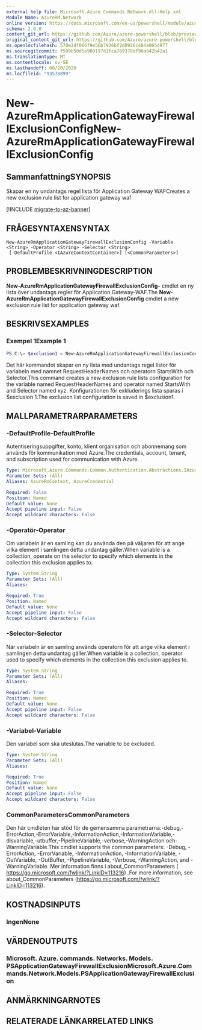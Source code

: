 ```yaml
---
external help file: Microsoft.Azure.Commands.Network.dll-Help.xml
Module Name: AzureRM.Network
online version: https://docs.microsoft.com/en-us/powershell/module/azurerm.network/new-azurermapplicationgatewayfirewallexclusionconfig
schema: 2.0.0
content_git_url: https://github.com/Azure/azure-powershell/blob/preview/src/ResourceManager/Network/Commands.Network/help/New-AzureRmApplicationGatewayFirewallExclusionConfig.md
original_content_git_url: https://github.com/Azure/azure-powershell/blob/preview/src/ResourceManager/Network/Commands.Network/help/New-AzureRmApplicationGatewayFirewallExclusionConfig.md
ms.openlocfilehash: 570e2df066f9e56b7926bf2d0926c484a0654977
ms.sourcegitcommit: f599b50d5e980197d1fca769378df90a842b42a1
ms.translationtype: MT
ms.contentlocale: sv-SE
ms.lasthandoff: 08/20/2020
ms.locfileid: "93578899"
---
```

# <span data-ttu-id="f135d-101">New-AzureRmApplicationGatewayFirewallExclusionConfig</span><span class="sxs-lookup"><span data-stu-id="f135d-101">New-AzureRmApplicationGatewayFirewallExclusionConfig</span></span>

## <span data-ttu-id="f135d-102">Sammanfattning</span><span class="sxs-lookup"><span data-stu-id="f135d-102">SYNOPSIS</span></span>
<span data-ttu-id="f135d-103">Skapar en ny undantags regel lista för Application Gateway WAF</span><span class="sxs-lookup"><span data-stu-id="f135d-103">Creates a new exclusion rule list for application gateway waf</span></span>

[!INCLUDE [migrate-to-az-banner](../../includes/migrate-to-az-banner.md)]

## <span data-ttu-id="f135d-104">FRÅGESYNTAXEN</span><span class="sxs-lookup"><span data-stu-id="f135d-104">SYNTAX</span></span>

```
New-AzureRmApplicationGatewayFirewallExclusionConfig -Variable <String> -Operator <String> -Selector <String>
 [-DefaultProfile <IAzureContextContainer>] [<CommonParameters>]
```

## <span data-ttu-id="f135d-105">PROBLEMBESKRIVNING</span><span class="sxs-lookup"><span data-stu-id="f135d-105">DESCRIPTION</span></span>
<span data-ttu-id="f135d-106">**New-AzureRmApplicationGatewayFirewallExclusionConfig-** cmdlet en ny lista över undantags regler för Application Gateway-WAF.</span><span class="sxs-lookup"><span data-stu-id="f135d-106">The **New-AzureRmApplicationGatewayFirewallExclusionConfig** cmdlet a new exclusion rule list for application gateway waf.</span></span>

## <span data-ttu-id="f135d-107">BESKRIVS</span><span class="sxs-lookup"><span data-stu-id="f135d-107">EXAMPLES</span></span>

### <span data-ttu-id="f135d-108">Exempel 1</span><span class="sxs-lookup"><span data-stu-id="f135d-108">Example 1</span></span>
```powershell
PS C:\> $exclusion1 = New-AzureRmApplicationGatewayFirewallExclusionConfig -Variable "RequestHeaderNames" -Operator "StartsWith" -Selector "xyz"
```

<span data-ttu-id="f135d-109">Det här kommandot skapar en ny lista med undantags regel listor för variabeln med namnet RequestHeaderNames och operatorn StartsWith och Selector.</span><span class="sxs-lookup"><span data-stu-id="f135d-109">This command creates a new exclusion rule lists configuration for the variable named RequestHeaderNames and operator named StartsWith and Selector named xyz.</span></span> <span data-ttu-id="f135d-110">Konfigurationen för exkluderings lista sparas i $exclusion 1.</span><span class="sxs-lookup"><span data-stu-id="f135d-110">The exclusion list configuration is saved in $exclusion1.</span></span>

## <span data-ttu-id="f135d-111">MALLPARAMETRAR</span><span class="sxs-lookup"><span data-stu-id="f135d-111">PARAMETERS</span></span>

### <span data-ttu-id="f135d-112">-DefaultProfile</span><span class="sxs-lookup"><span data-stu-id="f135d-112">-DefaultProfile</span></span>
<span data-ttu-id="f135d-113">Autentiseringsuppgifter, konto, klient organisation och abonnemang som används för kommunikation med Azure.</span><span class="sxs-lookup"><span data-stu-id="f135d-113">The credentials, account, tenant, and subscription used for communication with Azure.</span></span>

```yaml
Type: Microsoft.Azure.Commands.Common.Authentication.Abstractions.IAzureContextContainer
Parameter Sets: (All)
Aliases: AzureRmContext, AzureCredential

Required: False
Position: Named
Default value: None
Accept pipeline input: False
Accept wildcard characters: False
```

### <span data-ttu-id="f135d-114">-Operatör</span><span class="sxs-lookup"><span data-stu-id="f135d-114">-Operator</span></span>
<span data-ttu-id="f135d-115">Om variabeln är en samling kan du använda den på väljaren för att ange vilka element i samlingen detta undantag gäller.</span><span class="sxs-lookup"><span data-stu-id="f135d-115">When variable is a collection, operate on the selector to specify which elements in the collection this exclusion applies to.</span></span>

```yaml
Type: System.String
Parameter Sets: (All)
Aliases:

Required: True
Position: Named
Default value: None
Accept pipeline input: False
Accept wildcard characters: False
```

### <span data-ttu-id="f135d-116">-Selector</span><span class="sxs-lookup"><span data-stu-id="f135d-116">-Selector</span></span>
<span data-ttu-id="f135d-117">När variabeln är en samling används operatorn för att ange vilka element i samlingen detta undantag gäller.</span><span class="sxs-lookup"><span data-stu-id="f135d-117">When variable is a collection, operator used to specify which elements in the collection this exclusion applies to.</span></span>

```yaml
Type: System.String
Parameter Sets: (All)
Aliases:

Required: True
Position: Named
Default value: None
Accept pipeline input: False
Accept wildcard characters: False
```

### <span data-ttu-id="f135d-118">-Variabel</span><span class="sxs-lookup"><span data-stu-id="f135d-118">-Variable</span></span>
<span data-ttu-id="f135d-119">Den variabel som ska uteslutas.</span><span class="sxs-lookup"><span data-stu-id="f135d-119">The variable to be excluded.</span></span>

```yaml
Type: System.String
Parameter Sets: (All)
Aliases:

Required: True
Position: Named
Default value: None
Accept pipeline input: False
Accept wildcard characters: False
```

### <span data-ttu-id="f135d-120">CommonParameters</span><span class="sxs-lookup"><span data-stu-id="f135d-120">CommonParameters</span></span>
<span data-ttu-id="f135d-121">Den här cmdleten har stöd för de gemensamma parametrarna:-debug,-ErrorAction,-ErrorVariable,-InformationAction,-InformationVariable,-disvariable,-utbuffer,-PipelineVariable,-verbose,-WarningAction och-WarningVariable.</span><span class="sxs-lookup"><span data-stu-id="f135d-121">This cmdlet supports the common parameters: -Debug, -ErrorAction, -ErrorVariable, -InformationAction, -InformationVariable, -OutVariable, -OutBuffer, -PipelineVariable, -Verbose, -WarningAction, and -WarningVariable.</span></span> <span data-ttu-id="f135d-122">Mer information finns i about_CommonParameters ( https://go.microsoft.com/fwlink/?LinkID=113216) .</span><span class="sxs-lookup"><span data-stu-id="f135d-122">For more information, see about_CommonParameters (https://go.microsoft.com/fwlink/?LinkID=113216).</span></span>

## <span data-ttu-id="f135d-123">KOSTNADS</span><span class="sxs-lookup"><span data-stu-id="f135d-123">INPUTS</span></span>

### <span data-ttu-id="f135d-124">Ingen</span><span class="sxs-lookup"><span data-stu-id="f135d-124">None</span></span>

## <span data-ttu-id="f135d-125">VÄRDEN</span><span class="sxs-lookup"><span data-stu-id="f135d-125">OUTPUTS</span></span>

### <span data-ttu-id="f135d-126">Microsoft. Azure. commands. Networks. Models. PSApplicationGatewayFirewallExclusion</span><span class="sxs-lookup"><span data-stu-id="f135d-126">Microsoft.Azure.Commands.Network.Models.PSApplicationGatewayFirewallExclusion</span></span>

## <span data-ttu-id="f135d-127">ANMÄRKNINGAR</span><span class="sxs-lookup"><span data-stu-id="f135d-127">NOTES</span></span>

## <span data-ttu-id="f135d-128">RELATERADE LÄNKAR</span><span class="sxs-lookup"><span data-stu-id="f135d-128">RELATED LINKS</span></span>
